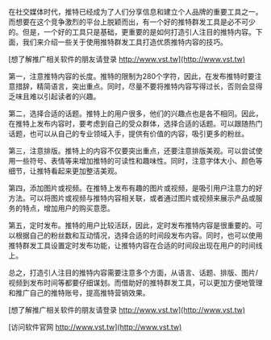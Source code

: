 在社交媒体时代，推特已经成为了人们分享信息和建立个人品牌的重要工具之一。而想要在这个竞争激烈的平台上脱颖而出，有一个好的推特群发工具是必不可少的。但是，一个好的工具只是基础，更重要的是如何打造引人注目的推特内容。下面，我们来介绍一些关于使用推特群发工具打造优质推特内容的技巧。

[想了解推广相关软件的朋友请登录 http://www.vst.tw](http://www.vst.tw)

第一，注意推特内容的长度。推特的限制为280个字符，因此，在发布推特时要注意措辞，精简语言，突出重点。同时，尽量不要将推特内容写得过长，否则会显得乏味且难以引起读者的兴趣。

第二，选择合适的话题。推特上的用户很多，他们的兴趣点也是各不相同。因此，在推特上发布内容时，要考虑到自己的受众群体，选择合适的话题。可以跟随热门话题，也可以从自己的专业领域入手，提供有价值的内容，吸引更多的粉丝。

第三，注意排版。推特上的内容不仅要突出重点，还要注意排版美观。可以尝试使用一些符号、表情等来增加推特的可读性和趣味性。同时，注意字体大小、颜色等细节，让推特看起来更加整洁美观。

第四，添加图片或视频。在推特上发布有趣的图片或视频，是吸引用户注意力的好方法。可以将图片或视频与推特内容相关联，或者通过图片或视频来展示产品或服务的特点，增加用户的购买意愿。

第五，定时发布。推特的用户比较活跃，因此，定时发布推特内容是很重要的。可以根据自己的粉丝数和互动情况，选择合适的时间段发布内容。同时，也可以使用推特群发工具设置定时发布功能，让推特内容在合适的时间段出现在用户的时间线上。

总之，打造引人注目的推特内容需要注意多个方面，从语言、话题、排版、图片/视频到发布时间等都要仔细谋划。而借助好的推特群发工具，可以更加方便地管理和推广自己的推特账号，提高推特营销效果。

[想了解推广相关软件的朋友请登录 http://www.vst.tw](http://www.vst.tw)


[访问软件官网 http://www.vst.tw](http://www.vst.tw)

